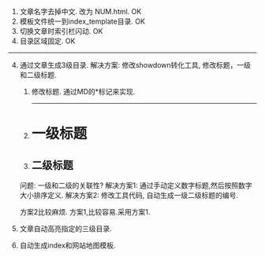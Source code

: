 1. 文章名字去掉中文. 改为 NUM.html.			OK
2. 模板文件统一到index_template目录.		OK
7. 切换文章时索引栏闪动.					OK
3. 目录区域固定.							OK

----------

4. 通过文章生成3级目录.
	解决方案:
	修改showdown转化工具, 修改标题，一级和二级标题.
	1. 修改标题.
		通过MD的*标记来实现.
		*** ***
	2. 一级标题
		===
	3. 二级标题
		---
	
	问题:
	一级和二级的关联性?
	解决方案1:
	通过手动定义数字标题,然后按照数字大小排序定义.
	解决方案2:
	修改工具代码, 自动生成一级二级标题的编号.
	
	方案2比较麻烦.
	方案1,比较容易.采用方案1.
	
	
5. 文章自动高亮指定的三级目录.
6. 自动生成index和网站地图模板.